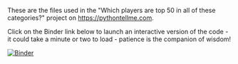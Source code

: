 These are the files used in the "Which players are top 50 in all of these categories?" project on https://pythontellme.com.

Click on the Binder link below to launch an interactive version of the code - it could take a minute or two to load - patience is the companion of wisdom!

[![Binder](https://mybinder.org/badge_logo.svg)](https://mybinder.org/v2/gh/pythontellme/which_players_are_top_50_in_all_of_these_categories/master?filepath=KKI_stats_analysis_script.ipynb)
